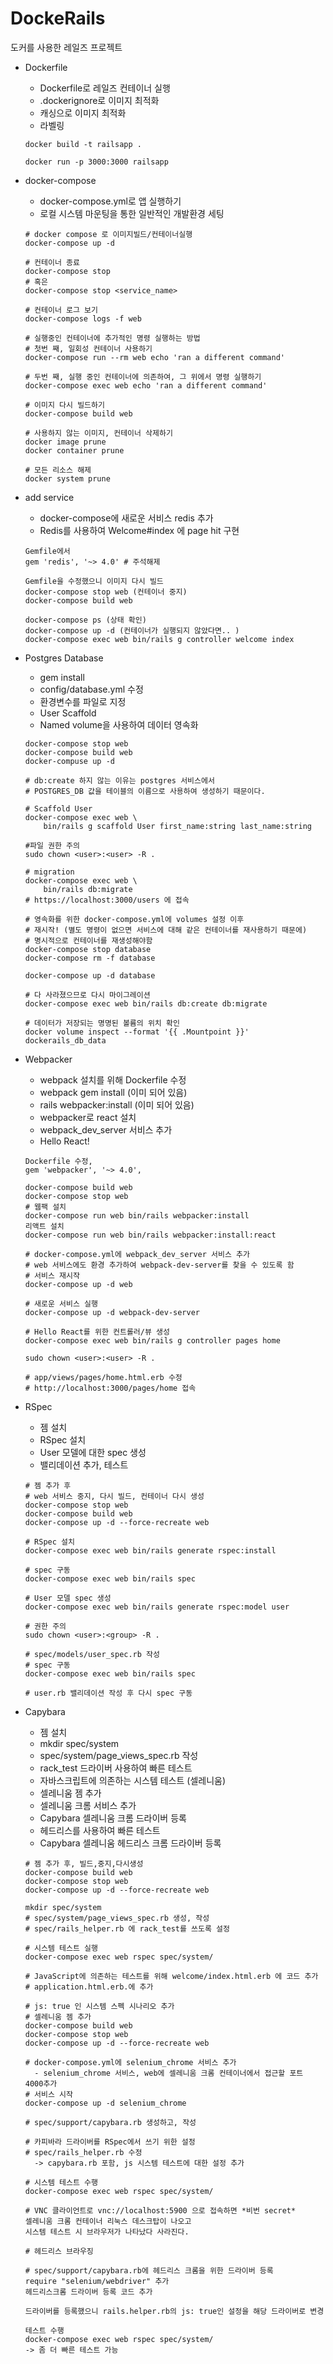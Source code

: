 # DockeRails

도커를 사용한 레일즈 프로젝트

- Dockerfile
  - Dockerfile로 레일즈 컨테이너 실행
  - .dockerignore로 이미지 최적화
  - 캐싱으로 이미지 최적화
  - 라벨링
  ```
  docker build -t railsapp .

  docker run -p 3000:3000 railsapp
  ```

- docker-compose
  - docker-compose.yml로 앱 실행하기
  - 로컬 시스템 마운팅을 통한 일반적인 개발환경 세팅
  ```
  # docker compose 로 이미지빌드/컨테이너실행
  docker-compose up -d

  # 컨테이너 종료
  docker-compose stop
  # 혹은
  docker-compose stop <service_name>

  # 컨테이너 로그 보기
  docker-compose logs -f web

  # 실행중인 컨테이너에 추가적인 명령 실행하는 방법
  # 첫번 째, 일회성 컨테이너 사용하기
  docker-compose run --rm web echo 'ran a different command'

  # 두번 째, 실행 중인 컨테이너에 의존하여, 그 위에서 명령 실행하기
  docker-compose exec web echo 'ran a different command'

  # 이미지 다시 빌드하기
  docker-compose build web

  # 사용하지 않는 이미지, 컨테이너 삭제하기
  docker image prune
  docker container prune
  
  # 모든 리소스 해제
  docker system prune  
  ```
  
- add service
  - docker-compose에 새로운 서비스 redis 추가
  - Redis를 사용하여 Welcome#index 에 page hit 구현
  ```
  Gemfile에서
  gem 'redis', '~> 4.0' # 주석해제

  Gemfile을 수정했으니 이미지 다시 빌드
  docker-compose stop web (컨테이너 중지)
  docker-compose build web
  
  docker-compose ps (상태 확인)
  docker-compose up -d (컨테이너가 실행되지 않았다면.. )  
  docker-compose exec web bin/rails g controller welcome index
  ```
 - Postgres Database
   - gem install
   - config/database.yml 수정
   - 환경변수를 파일로 지정
   - User Scaffold
   - Named volume을 사용하여 데이터 영속화

   ```
   docker-compose stop web
   docker-compose build web
   docker-compuse up -d

   # db:create 하지 않는 이유는 postgres 서비스에서 
   # POSTGRES_DB 값을 테이블의 이름으로 사용하여 생성하기 때문이다.

   # Scaffold User
   docker-compose exec web \
       bin/rails g scaffold User first_name:string last_name:string

   #파일 권한 주의
   sudo chown <user>:<user> -R .

   # migration
   docker-compose exec web \
       bin/rails db:migrate
   # https://localhost:3000/users 에 접속

   # 영속화를 위한 docker-compose.yml에 volumes 설정 이후
   # 재시작! (별도 명령이 없으면 서비스에 대해 같은 컨테이너를 재사용하기 때문에)
   # 명시적으로 컨테이너를 재생성해야함
   docker-compose stop database
   docker-compose rm -f database

   docker-compose up -d database

   # 다 사라졌으므로 다시 마이그레이션
   docker-compose exec web bin/rails db:create db:migrate

   # 데이터가 저장되는 명명된 볼륨의 위치 확인
   docker volume inspect --format '{{ .Mountpoint }}' dockerails_db_data
   ```
  - Webpacker
    - webpack 설치를 위해 Dockerfile 수정
    - webpack gem install (이미 되어 있음)
    - rails webpacker:install (이미 되어 있음)
    - webpacker로 react 설치
    - webpack_dev_server 서비스 추가
    - Hello React!

    ```
    Dockerfile 수정,
    gem 'webpacker', '~> 4.0',
    
    docker-compose build web
    docker-compose stop web
    # 웹팩 설치
    docker-compose run web bin/rails webpacker:install
    리액트 설치
    docker-compose run web bin/rails webpacker:install:react
    
    # docker-compose.yml에 webpack_dev_server 서비스 추가
    # web 서비스에도 환경 추가하여 webpack-dev-server를 찾을 수 있도록 함
    # 서비스 재시작
    docker-compose up -d web

    # 새로운 서비스 실행
    docker-compose up -d webpack-dev-server

    # Hello React를 위한 컨트롤러/뷰 생성
    docker-compose exec web bin/rails g controller pages home

    sudo chown <user>:<user> -R .

    # app/views/pages/home.html.erb 수정
    # http://localhost:3000/pages/home 접속
    ```

  - RSpec
    - 젬 설치
    - RSpec 설치
    - User 모델에 대한 spec 생성
    - 밸리데이션 추가, 테스트    
    ```
    # 젬 추가 후
    # web 서비스 중지, 다시 빌드, 컨테이너 다시 생성
    docker-compose stop web
    docker-compose build web
    docker-compose up -d --force-recreate web

    # RSpec 설치
    docker-compose exec web bin/rails generate rspec:install

    # spec 구동
    docker-compose exec web bin/rails spec

    # User 모델 spec 생성
    docker-compose exec web bin/rails generate rspec:model user

    # 권한 주의
    sudo chown <user>:<group> -R .

    # spec/models/user_spec.rb 작성
    # spec 구동
    docker-compose exec web bin/rails spec

    # user.rb 밸리데이션 작성 후 다시 spec 구동
    ```
  - Capybara
    - 젬 설치
    - mkdir spec/system
    - spec/system/page_views_spec.rb 작성
    - rack_test 드라이버 사용하여 빠른 테스트
    - 자바스크립트에 의존하는 시스템 테스트 (셀레니움)
    - 셀레니움 젬 추가
    - 셀레니움 크롬 서비스 추가
    - Capybara 셀레니움 크롬 드라이버 등록
    - 헤드리스를 사용하여 빠른 테스트
    - Capybara 셀레니움 헤드리스 크롬 드라이버 등록
    ```
    # 젬 추가 후, 빌드,중지,다시생성
    docker-compose build web
    docker-compose stop web
    docker-compose up -d --force-recreate web

    mkdir spec/system
    # spec/system/page_views_spec.rb 생성, 작성
    # spec/rails_helper.rb 에 rack_test를 쓰도록 설정

    # 시스템 테스트 실행
    docker-compose exec web rspec spec/system/

    # JavaScript에 의존하는 테스트를 위해 welcome/index.html.erb 에 코드 추가
    # application.html.erb.에 추가

    # js: true 인 시스템 스펙 시나리오 추가
    # 셀레니움 젬 추가
    docker-compose build web
    docker-compose stop web
    docker-compose up -d --force-recreate web

    # docker-compose.yml에 selenium_chrome 서비스 추가
      - selenium_chrome 서비스, web에 셀레니움 크롬 컨테이너에서 접근할 포트 4000추가
    # 서비스 시작
    docker-compose up -d selenium_chrome

    # spec/support/capybara.rb 생성하고, 작성
    
    # 카피바라 드라이버를 RSpec에서 쓰기 위한 설정
    # spec/rails_helper.rb 수정
      -> capybara.rb 포함, js 시스템 테스트에 대한 설정 추가

    # 시스템 테스트 수행
    docker-compose exec web rspec spec/system/

    # VNC 클라이언트로 vnc://localhost:5900 으로 접속하면 *비번 secret*
    셀레니움 크롬 컨테이너 리눅스 데스크탑이 나오고
    시스템 테스트 시 브라우저가 나타났다 사라진다.

    # 헤드리스 브라우징

    # spec/support/capybara.rb에 헤드리스 크롬을 위한 드라이버 등록
    require "selenium/webdriver" 추가
    헤드리스크롬 드라이버 등록 코드 추가

    드라이버를 등록했으니 rails.helper.rb의 js: true인 설정을 해당 드라이버로 변경

    테스트 수행
    docker-compose exec web rspec spec/system/
    -> 좀 더 빠른 테스트 가능

    ```